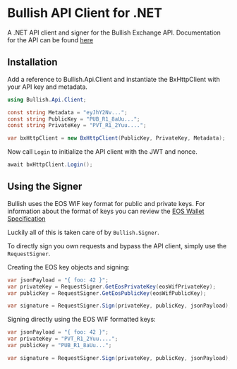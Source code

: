 # Bullish API Client for .NET

A .NET API client and signer for the Bullish Exchange API. Documentation for the API can be found [here](https://api.exchange.bullish.com/docs/api/rest/)

## Installation

Add a reference to Bullish.Api.Client and instantiate the BxHttpClient with your API key and metadata.

```csharp
using Bullish.Api.Client;

const string Metadata = "eyJhY2Nv...";
const string PublicKey = "PUB_R1_8aUu...";
const string PrivateKey = "PVT_R1_2Yuu....";

var bxHttpClient = new BxHttpClient(PublicKey, PrivateKey, Metadata);
```

Now call `Login` to initialize the API client with the JWT and nonce.

```csharp
await bxHttpClient.Login();
```

## Using the Signer
Bullish uses the EOS WIF key format for public and private keys. For information about the format of keys you can review the [EOS Wallet Specification](https://developers.eos.io/manuals/eos/v2.0/keosd/wallet-specification)

Luckily all of this is taken care of by `Bullish.Signer`. 

To directly sign you own requests and bypass the API client, simply use the `RequestSigner`.


Creating the EOS key objects and signing:
```csharp
var jsonPayload = "{ foo: 42 }";
var privateKey = RequestSigner.GetEosPrivateKey(eosWifPrivateKey);
var publicKey = RequestSigner.GetEosPublicKey(eosWifPublicKey);

var signature = RequestSigner.Sign(privateKey, publicKey, jsonPayload);
```

Signing directly using the EOS WIF formatted keys:
```csharp
var jsonPayload = "{ foo: 42 }";
var privateKey = "PVT_R1_2Yuu....";
var publicKey = "PUB_R1_8aUu...";

var signature = RequestSigner.Sign(privateKey, publicKey, jsonPayload);
```